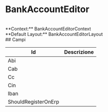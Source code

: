# BankAccountEditor

<br/>
**Context:** BankAccountEditorContext
<br/>
**Default Layout:** BankAccountEditorLayout



<br/>
## Campi

| Id | Descrizione | 
| --- | --- | 
| Abi |  | 
| Cab |  | 
| Cc |  | 
| Cin |  | 
| Iban |  | 
| ShouldRegisterOnErp |  |
